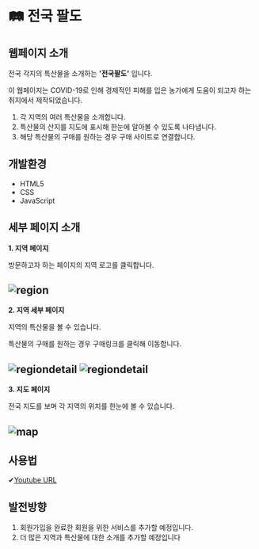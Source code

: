 # 🛤 전국 팔도
## 웹페이지 소개
전국 각지의 특산물을 소개하는 **'전국팔도'** 입니다.

이 웹페이지는 COVID-19로 인해 경제적인 피해를 입은 농가에게 도움이 되고자 하는 취지에서 제작되었습니다.

1. 각 지역의 여러 특산물을 소개합니다.
2. 특산물의 산지를 지도에 표시해 한눈에 알아볼 수 있도록 나타냅니다.
3. 해당 특산물의 구매를 원하는 경우 구매 사이트로 연결합니다.
  
## 개발환경
+ HTML5
+ CSS
+ JavaScript

## 세부 페이지 소개
**1. 지역 페이지**

방문하고자 하는 페이지의 지역 로고를 클릭합니다.

![region](https://user-images.githubusercontent.com/77602511/104899797-a6153c80-59be-11eb-9700-0ced66980672.png)
---
**2. 지역 세부 페이지**

지역의 특산물을 볼 수 있습니다. 

특산물의 구매를 원하는 경우 구매링크를 클릭해 이동합니다.

![regiondetail](https://user-images.githubusercontent.com/77602511/104900179-1de36700-59bf-11eb-9024-cad6d48e4e38.png)
![regiondetail](https://user-images.githubusercontent.com/77602511/104900498-761a6900-59bf-11eb-80b9-9902d7ca8d23.png)
---
**3. 지도 페이지**

전국 지도를 보며 각 지역의 위치를 한눈에 볼 수 있습니다.

![map](https://user-images.githubusercontent.com/77602511/104900750-c8f42080-59bf-11eb-88e5-1b29c015b72e.png)
---

## 사용법
✔[Youtube URL](https://youtu.be/PqijLqAbicc)

## 발전방향
1. 회원가입을 완료한 회원을 위한 서비스를 추가할 예정입니다.
2. 더 많은 지역과 특산물에 대한 소개를 추가할 예정입니다
